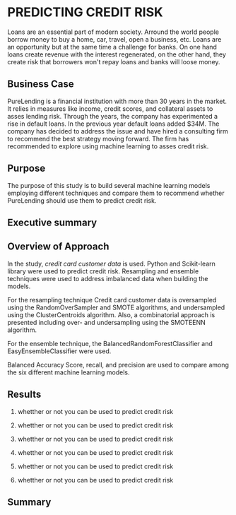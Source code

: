 # PREDICTING CREDIT RISK

Loans are an essential part of modern society.  Arround the world  people borrow money to buy a home, car, travel, open a business, etc.  Loans are an opportunity but at the same time a challenge for banks.  On one hand loans create revenue with the interest regenerated, on the other hand, they create risk that borrowers won't repay loans and banks will loose money.  


## Business Case

PureLending is a financial institution with more than 30 years in the market.  It relies in measures like income, credit scores, and collateral assets to asses lending risk.  Through the years, the company has experimented a rise in default loans.  In the previous year default loans added $34M. The company has decided to address the issue and have hired a consulting firm to recommend the best strategy moving forward.  The firm has recommended to explore using machine learning to asses credit risk.

## Purpose

The purpose of this study is to build several machine learning models employing different techniques and compare them to recommend whether PureLending should use them to predict credit risk.  


## Executive summary



## Overview of Approach

In the study, *credit card customer data* is used.   Python and Scikit-learn library were used to predict credit risk.  Resampling and ensemble techniques were used  to address imbalanced data when building the models.

For the resampling technique Credit card customer data is oversampled using the RandomOverSampler and SMOTE algorithms, and undersampled using the ClusterCentroids algorithm. Also, a combinatorial approach is presented including over- and undersampling using the SMOTEENN algorithm. 

For the ensemble technique, the  BalancedRandomForestClassifier and EasyEnsembleClassifier were used.

Balanced Accuracy Score, recall, and precision are used to compare among the six different machine learning models.


## Results

1. whetther or not you can be used to predict credit risk



1. whetther or not you can be used to predict credit risk



1. whetther or not you can be used to predict credit risk




1. whetther or not you can be used to predict credit risk




1. whetther or not you can be used to predict credit risk


1. whetther or not you can be used to predict credit risk



## Summary
